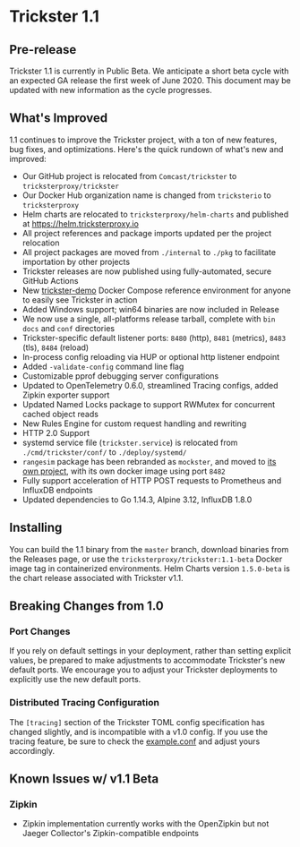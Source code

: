 # Trickster 1.1

## Pre-release

Trickster 1.1 is currently in Public Beta. We anticipate a short beta cycle with an expected GA release the first week of June 2020. This document may be updated with new information as the cycle progresses.

## What's Improved

1.1 continues to improve the Trickster project, with a ton of new features, bug fixes, and optimizations. Here's the quick rundown of what's new and improved:

- Our GitHub project is relocated from `Comcast/trickster` to `tricksterproxy/trickster`
- Our Docker Hub organization name is changed from `tricksterio` to `tricksterproxy`
- Helm charts are relocated to `tricksterproxy/helm-charts` and published at <https://helm.tricksterproxy.io>
- All project references and package imports updated per the project relocation
- All project packages are moved from `./internal` to `./pkg` to facilitate importation by other projects
- Trickster releases are now published using fully-automated, secure GitHub Actions
- New [trickster-demo](../deploy/trickster-demo) Docker Compose reference environment for anyone to easily see Trickster in action
- Added Windows support; win64 binaries are now included in Release
- We now use a single, all-platforms release tarball, complete with `bin` `docs` and `conf` directories
- Trickster-specific default listener ports: `8480` (http), `8481` (metrics), `8483` (tls), `8484` (reload)
- In-process config reloading via HUP or optional http listener endpoint
- Added `-validate-config` command line flag
- Customizable pprof debugging server configurations
- Updated to OpenTelemetry 0.6.0, streamlined Tracing configs, added Zipkin exporter support
- Updated Named Locks package to support RWMutex for concurrent cached object reads
- New Rules Engine for custom request handling and rewriting
- HTTP 2.0 Support
- systemd service file (`trickster.service`) is relocated from `./cmd/trickster/conf/` to `./deploy/systemd/`
- `rangesim` package has been rebranded as `mockster`, and moved to [its own project](https://github.com/tricksterproxy/mockster), with its own docker image using port `8482`
- Fully support acceleration of HTTP POST requests to Prometheus and InfluxDB endpoints
- Updated dependencies to Go 1.14.3, Alpine 3.12, InfluxDB 1.8.0

## Installing

You can build the 1.1 binary from the `master` branch, download binaries from the Releases page, or use the `tricksterproxy/trickster:1.1-beta` Docker image tag in containerized environments. Helm Charts version `1.5.0-beta` is the chart release associated with Trickster v1.1.

## Breaking Changes from 1.0

### Port Changes

If you rely on default settings in your deployment, rather than setting explicit values, be prepared to make adjustments to accommodate Trickster's new default ports. We encourage you to adjust your Trickster deployments to explicitly use the new default ports.

### Distributed Tracing Configuration

The `[tracing]` section of the Trickster TOML config specification has changed slightly, and is incompatible with a v1.0 config. If you use the tracing feature, be sure to check the [example.conf](../cmd/trickster/conf/example.conf) and adjust yours accordingly.

## Known Issues w/ v1.1 Beta

### Zipkin

- Zipkin implementation currently works with the OpenZipkin but not Jaeger Collector's Zipkin-compatible endpoints

